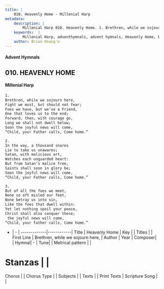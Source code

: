 ```yaml
---
title: |
    010. Heavenly Home - Millenial Harp
metadata:
    description: |
        Millenial Harp 010. Heavenly Home. 1. Brethren, while we sojourn here, Fight we must, but should not fear; Foes we have, but we’ve a Friend, One that loves us to the end; Forward, then, with courage go, Long we shall not dwell below; Soon the joyful news will come, “Child, your Father calls, Come home.”
    keywords:  |
        Millenial Harp, adventhymnals, advent hymnals, Heavenly Home, Brethren, while we sojourn here, . 
    author: Brian Onang'o
---
```

#### Advent Hymnals
## 010. HEAVENLY HOME
####  Millenial Harp
```txt
1. 
Brethren, while we sojourn here, 
Fight we must, but should not fear; 
Foes we have, but we’ve a Friend, 
One that loves us to the end; 
Forward, then, with courage go, 
Long we shall not dwell below; 
Soon the joyful news will come, 
“Child, your Father calls, Come home.”

2. 
In the way, a thousand snares 
Lie to take us unawares; 
Satan, with malicious art, 
Watches each unguarded heart: 
But from Satan’s malice free, 
Saints shall soon in glory be; 
Soon the joyful news will come, 
“Child, your Father calls, Come home.”

3. 
But of all the foes we meet, 
None so oft misled our feet, 
None betray us into sin, 
Like the foes that dwell within: 
Yet let nothing spoil your peace, 
Christ shall also conquer these; 
 the joyful news will come, 
“Child, your father calls, Come home.”
```
- |   -  |
-------------|------------|
Title | Heavenly Home |
Key |  |
Titles |  |
First Line | Brethren, while we sojourn here,  |
Author | 
Year | 
Composer|  |
Hymnal|  - |
Tune|  |
Metrical pattern | |
# Stanzas |  |
Chorus |  |
Chorus Type |  |
Subjects |  |
Texts |  |
Print Texts | 
Scripture Song |  |
    

